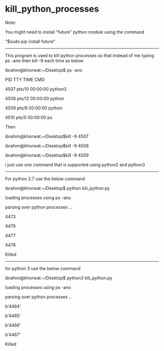 # kill_python_processes

Note:

You might need to install "future" python module using the command

"$sudo pip install future"


----------------------------------------


This program is used to kill python processes 
so that instead of me typing ps -ano then kill -9 each time as below

ibrahim@khorwat:~/Desktop$ ps -ano

  PID TTY          TIME CMD
  
 4507 pts/10   00:00:00 python3
 
 4508 pts/12   00:00:00 python
 
 4509 pts/8    00:00:00 python
 
 4510 pts/5    00:00:00 ps
 

Then

ibrahim@khorwat:~/Desktop$kill -9 4507

ibrahim@khorwat:~/Desktop$kill -9 4508

ibrahim@khorwat:~/Desktop$kill -9 4509


i just use one command that is supported using python2 and python3

----------------------------------------

For python 2.7 use the below command

ibrahim@khorwat:~/Desktop$ python kill_python.py 

 loading processes using ps -ano
 
 parsing over python processes ...
 
4473

4476

4477

4478

Killed

----------------------------------------

for python 3 use the below command


ibrahim@khorwat:~/Desktop$ python3 kill_python.py 

 loading processes using ps -ano
 
 parsing over python processes ...
 
b'4464'

b'4465'

b'4466'

b'4467'

Killed

